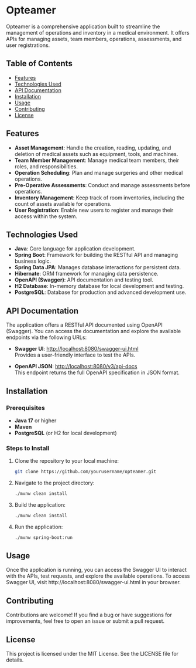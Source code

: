 # Opteamer

Opteamer is a comprehensive application built to streamline the management of operations and inventory in a medical environment. It offers APIs for managing assets, team members, operations, assessments, and user registrations.

## Table of Contents

- [Features](#features)
- [Technologies Used](#technologies-used)
- [API Documentation](#api-documentation)
- [Installation](#installation)
- [Usage](#usage)
- [Contributing](#contributing)
- [License](#license)

## Features

- **Asset Management**: Handle the creation, reading, updating, and deletion of medical assets such as equipment, tools, and machines.
- **Team Member Management**: Manage medical team members, their roles, and responsibilities.
- **Operation Scheduling**: Plan and manage surgeries and other medical operations.
- **Pre-Operative Assessments**: Conduct and manage assessments before operations.
- **Inventory Management**: Keep track of room inventories, including the count of assets available for operations.
- **User Registration**: Enable new users to register and manage their access within the system.

## Technologies Used

- **Java**: Core language for application development.
- **Spring Boot**: Framework for building the RESTful API and managing business logic.
- **Spring Data JPA**: Manages database interactions for persistent data.
- **Hibernate**: ORM framework for managing data persistence.
- **OpenAPI (Swagger)**: API documentation and testing tool.
- **H2 Database**: In-memory database for local development and testing.
- **PostgreSQL**: Database for production and advanced development use.

## API Documentation

The application offers a RESTful API documented using OpenAPI (Swagger). You can access the documentation and explore the available endpoints via the following URLs:

- **Swagger UI**: [http://localhost:8080/swagger-ui.html](http://localhost:8080/swagger-ui.html)  
  Provides a user-friendly interface to test the APIs.
  
- **OpenAPI JSON**: [http://localhost:8080/v3/api-docs](http://localhost:8080/v3/api-docs)  
  This endpoint returns the full OpenAPI specification in JSON format.

## Installation

### Prerequisites

- **Java 17** or higher
- **Maven**
- **PostgreSQL** (or H2 for local development)

### Steps to Install

1. Clone the repository to your local machine:

   ```bash
   git clone https://github.com/yourusername/opteamer.git

2. Navigate to the project directory:

   ```bash
   ./mvnw clean install

3. Build the application:

   ```bash
   ./mvnw clean install

4. Run the application:

   ```bash
   ./mvnw spring-boot:run

## Usage
Once the application is running, you can access the Swagger UI to interact with the APIs, test requests, and explore the available operations. To access Swagger UI, visit http://localhost:8080/swagger-ui.html in your browser.

## Contributing
Contributions are welcome! If you find a bug or have suggestions for improvements, feel free to open an issue or submit a pull request.

## License
This project is licensed under the MIT License. See the LICENSE file for details.


